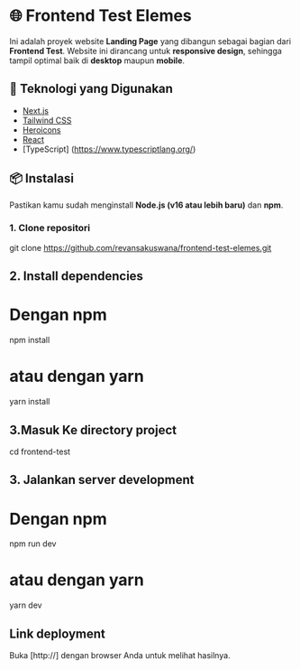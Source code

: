 # 🌐 Frontend Test Elemes

Ini adalah proyek website **Landing Page** yang dibangun sebagai bagian dari **Frontend Test**. Website ini dirancang untuk **responsive design**, sehingga tampil optimal baik di **desktop** maupun **mobile**.

## 🧰 Teknologi yang Digunakan

- [Next.js](https://nextjs.org/)
- [Tailwind CSS](https://tailwindcss.com/)
- [Heroicons](https://heroicons.com/)
- [React](https://react.dev/)
- [TypeScript] (https://www.typescriptlang.org/)

## 📦 Instalasi

Pastikan kamu sudah menginstall **Node.js (v16 atau lebih baru)** dan **npm**.

### 1. Clone repositori

git clone https://github.com/revansakuswana/frontend-test-elemes.git

## 2. Install dependencies

# Dengan npm

npm install

# atau dengan yarn

yarn install

## 3.Masuk Ke directory project

cd frontend-test

## 3. Jalankan server development

# Dengan npm

npm run dev

# atau dengan yarn

yarn dev

## Link deployment

Buka [http://] dengan browser Anda untuk melihat hasilnya.

